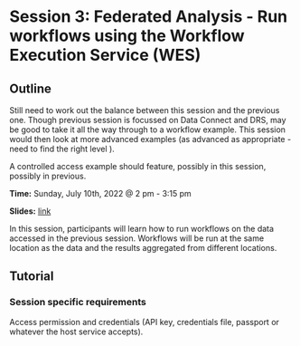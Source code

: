 # Session 3: Federated Analysis - Run workflows using the Workflow Execution Service (WES)

## Outline

Still need to work out the balance between this session and the previous one. Though previous session is focussed on Data Connect and DRS, may be good to take it all the way through to a workflow example. This session would then look at more advanced examples (as advanced as appropriate - need to find the right level ).

A controlled access example should feature, possibly in this session, possibly in previous. 

**Time:** Sunday, July 10th, 2022 @ 2 pm - 3:15 pm

**Slides:** [link](https://docs.google.com/presentation/d/16AozizVh3pQ_RMuz4kLECt-MfjraKVH-BvcjMOpqCtU)

In this session, participants will learn how to run workflows on the data accessed in the previous session. Workflows will be run at the same location as the data and the results aggregated from different locations.

## Tutorial


### Session specific requirements

Access permission and credentials (API key, credentials file, passport or whatever the host service accepts).